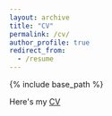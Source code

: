 ```yaml
---
layout: archive
title: "CV"
permalink: /cv/
author_profile: true
redirect_from:
  - /resume
---
```


{% include base_path %}

Here's my <a href="files/Pallika_resume_November_2019.pdf"> CV </a> 

